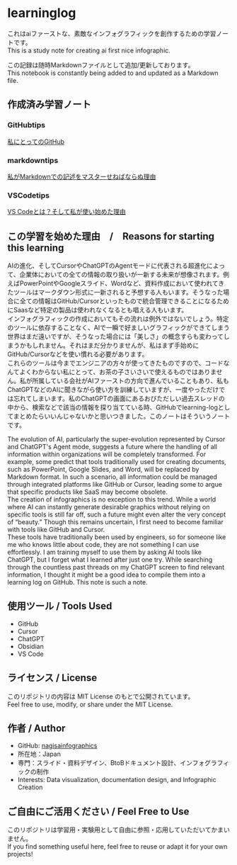 # learninglog

これはaiファーストな、素敵なインフォグラフィックを創作するための学習ノートです。  
This is a study note for creating ai first nice infographic.

この記録は随時Markdownファイルとして追加/更新しております。  
This notebook is constantly being added to and updated as a Markdown file.

## 作成済み学習ノート

### GitHubtips  
[私にとってのGitHub](https://github.com/nagisainfographics/learninglog/blob/main/GitHubtips/aboutthatforme.md)

### markdowntips  
[私がMarkdownでの記述をマスターせねばならぬ理由](https://github.com/nagisainfographics/learninglog/blob/main/markdowntips/whyuseit.md)

### VSCodetips
[VS Codeとは？そして私が使い始めた理由](https://github.com/nagisainfographics/learninglog/blob/main/VSCodetips/whatisthat.md)

## この学習を始めた理由　/　Reasons for starting this learning

AIの進化、そしてCursorやChatGPTのAgentモードに代表される超進化によって、企業体においての全ての情報の取り扱いが一新する未来が想像されます。例えばPowerPointやGoogleスライド、Wordなど、資料作成において使われてきたツールはマークダウン形式に一新されると予想する人もいます。そうなった場合に全ての情報はGitHub/Cursorといったもので統合管理できることになるためにSaasなど特定の製品は使われなくなるとも唱える人もいます。  
インフォグラフィックの作成においてもその流れは例外ではないでしょう。特定のツールに依存することなく、AIで一瞬で好ましいグラフィックができてしまう世界はまだ遠いですが、そうなった場合には「美しさ」の概念すらも変わってしまうかもしれません。それはまだ分かりませんが、私はまず手始めにGitHub/Cursorなどを使い慣れる必要があります。  
これらのツールは今までエンジニアの方々が使ってきたものですので、コードなんてよくわからない私にとって、お茶の子さいさいで使えるものではありません。私が所属している会社がAIファーストの方向で進んでいることもあり、私もChatGPTなどのAIに聞きながら使い方を訓練していますが、一度やっただけでは忘れてしまいます。私のChatGPTの画面にあるおびただしい過去スレッドの中から、検索などで該当の情報を探り当てている時、GitHubでlearning-logとしてまとめたらいいんじゃないかと思いつきました。このノートはそういうノートです。  

The evolution of AI, particularly the super-evolution represented by Cursor and ChatGPT's Agent mode, suggests a future where the handling of all information within organizations will be completely transformed. For example, some predict that tools traditionally used for creating documents, such as PowerPoint, Google Slides, and Word, will be replaced by Markdown format. In such a scenario, all information could be managed through integrated platforms like GitHub or Cursor, leading some to argue that specific products like SaaS may become obsolete.  
The creation of infographics is no exception to this trend. While a world where AI can instantly generate desirable graphics without relying on specific tools is still far off, such a future might even alter the very concept of “beauty.” Though this remains uncertain, I first need to become familiar with tools like GitHub and Cursor.  
These tools have traditionally been used by engineers, so for someone like me who knows little about code, they are not something I can use effortlessly. I am training myself to use them by asking AI tools like ChatGPT, but I forget what I learned after just one try. While searching through the countless past threads on my ChatGPT screen to find relevant information, I thought it might be a good idea to compile them into a learning log on GitHub. This note is such a note.

## 使用ツール / Tools Used

- GitHub
- Cursor
- ChatGPT
- Obsidian
- VS Code

## ライセンス / License

このリポジトリの内容は MIT License のもとで公開されています。  
Feel free to use, modify, or share under the MIT License.


## 作者 / Author

- GitHub: [nagisainfographics](https://github.com/nagisainfographics)
- 所在地：Japan
- 専門：スライド・資料デザイン、BtoBドキュメント設計、インフォグラフィックの制作 
- Interests: Data visualization, documentation design, and Infographic Creation


## ご自由にご活用ください / Feel Free to Use

このリポジトリは学習用・実験用として自由に参照・応用していただいてかまいません。  
If you find something useful here, feel free to reuse or adapt it for your own projects!

